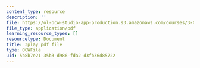 ```yaml
---
content_type: resource
description: ''
file: https://ol-ocw-studio-app-production.s3.amazonaws.com/courses/3-091sc-introduction-to-solid-state-chemistry-fall-2010/5b8b7e2135b3d986fda2d3fb36d85722_oDOs8Yxydo0.pdf
file_type: application/pdf
learning_resource_types: []
resourcetype: Document
title: 3play pdf file
type: OCWFile
uid: 5b8b7e21-35b3-d986-fda2-d3fb36d85722
---
```

